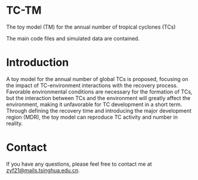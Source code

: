 # TC-TM
The toy model (TM) for the annual number of tropical cyclones (TCs)

The main code files and simulated data are contained.

# Introduction

A toy model for the annual number of global TCs is proposed, focusing on the impact of TC-environment interactions with the recovery process. Favorable environmental conditions are necessary for the formation of TCs, but the interaction between TCs and the environment will greatly affect the environment, making it unfavorable for TC development in a short term. Through defining the recovery time and introducing the major development region (MDR), the toy model can reproduce TC activity and number in reality.

# Contact

If you have any questions, please feel free to contact me at zyf21@mails.tsinghua.edu.cn.
